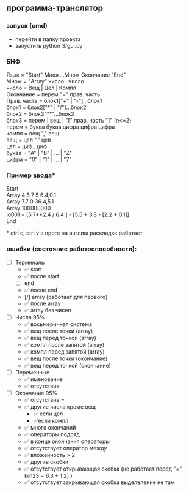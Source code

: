 ## программа-транслятор
### запуск (cmd)
- перейти в папку проекта
- запустить python 3/gui.py

### БНФ

Язык = "Start" Множ...Множ Окончание "End"  
Множ = "Array" число...число  
число = Вещ | Цел | Компл  
Окончание = перем "=" прав. часть  
Прав. часть = блок1["+" | "-"]...блок1  
блок1 = блок2["*" | "/"]...блок2  
блок2 = блок3"**"...блок3  
блок3 = перем | вещ | "[" прав. часть "]" (n<=2)  
перем = буква буква цифра цифра цифра  
компл = вещ "," вещ  
вещ = цел "." цел  
цел = циф...циф  
буква = "A" | "B" | ... | "Z"  
цифра = "0" | "1" | ... | "7"  

### Пример ввода*
Start  
Array 4 5.7 5 6.4,0.1  
Array 7.7 0 36.4,5.1  
Array 100000000  
lo001 = [5.7**2.4 / 6.4  ] - [5.5 + 3.3 - [2.2 + 0.1]]  
End  

\* ctrl c, ctrl v в проге на инглиш раскладке работает


### ошибки (состояние работоспособности):
- [ ] Терминалы
	- ✅  start
	- ✅  после start
	- [ ] end
	- ✅  после end
	- [/] array (работает для первого)
	- ✅  после array 
	- ✅  array без чисел
- [ ] Числа 95%
	- ✅ восьмеричная система
	- ✅ вещ после точки (array)
	- ✅ вещ перед точкой (array)
	- ✅ компл после запятой (array)
	- ✅ компл перед запятой (array)
	- ✅ вещ после точки (окончание)
	- ✅ вещ перед точкой (окончание)
- [ ] Переменные
	- ✅ именование
	- ✅  отсутствие
- [ ] Окончание 95%
	- ✅  отсутствие =
	- ✅ другие числа кроме вещ
        - ✅  если цел
        - ✅если компл
	- ✅  много окончаний
	- ✅  операторы подряд
	- ✅  в конце окончания операторы
	- ✅  отсутствует оператор между
	- ✅  вложенность > 2
	- ✅  другие скобки
	- ✅ отсутствует открывающая скобка (не работает перед "=", ko123 = 6.3 + 1.2] )
	- ✅  отсутствует закрывающая скобка выделеление не там
